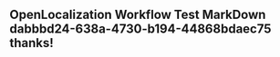 <properties
ms.topic="hero-topic"
ms.test1="hero-topic"
ms.test2="test"/>

## OpenLocalization Workflow Test MarkDown dabbbd24-638a-4730-b194-44868bdaec75 thanks!
